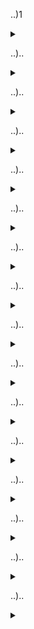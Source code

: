 
..)1

<details>

<summary></summary>

```javascript



VideoElement.play()
VideoElement.pause()
VideoElement.currentTime = 0;


https://translated.turbopages.org/proxy_u/en-ru.ru.beb9ff42-647a510c-e4baa625-74722d776562/https/stackoverflow.com/questions/2076299/how-to-close-current-tab-in-a-browser-window


```

</details>


..)..

<details>

<summary></summary>

```javascript

..

```

</details>


..)..

<details>

<summary></summary>

```javascript

..

```

</details>


..)..

<details>

<summary></summary>

```javascript

..

```

</details>


..)..

<details>

<summary></summary>

```javascript

..

```

</details>


..)..

<details>

<summary></summary>

```javascript

..

```

</details>


..)..

<details>

<summary></summary>

```javascript

..

```

</details>


..)..

<details>

<summary></summary>

```javascript

..

```

</details>


..)..

<details>

<summary></summary>

```javascript

..

```

</details>


..)..

<details>

<summary></summary>

```javascript

..

```

</details>


..)..

<details>

<summary></summary>

```javascript

..

```

</details>


..)..

<details>

<summary></summary>

```javascript

..

```

</details>


..)..

<details>

<summary></summary>

```javascript

..

```

</details>


..)..

<details>

<summary></summary>

```javascript

..

```

</details>


..)..

<details>

<summary></summary>

```javascript

..

```

</details>


..)..

<details>

<summary></summary>

```javascript

..

```

</details>

